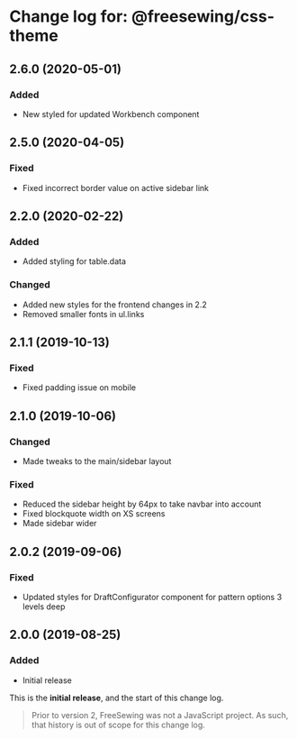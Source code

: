 # Change log for: @freesewing/css-theme

## 2.6.0 (2020-05-01)

### Added

- New styled for updated Workbench component

## 2.5.0 (2020-04-05)

### Fixed

- Fixed incorrect border value on active sidebar link

## 2.2.0 (2020-02-22)

### Added

- Added styling for table.data

### Changed

- Added new styles for the frontend changes in 2.2
- Removed smaller fonts in ul.links

## 2.1.1 (2019-10-13)

### Fixed

- Fixed padding issue on mobile

## 2.1.0 (2019-10-06)

### Changed

- Made tweaks to the main/sidebar layout

### Fixed

- Reduced the sidebar height by 64px to take navbar into account
- Fixed blockquote width on XS screens
- Made sidebar wider

## 2.0.2 (2019-09-06)

### Fixed

- Updated styles for DraftConfigurator component for pattern options 3 levels deep

## 2.0.0 (2019-08-25)

### Added

- Initial release

This is the **initial release**, and the start of this change log.

> Prior to version 2, FreeSewing was not a JavaScript project.
> As such, that history is out of scope for this change log.
